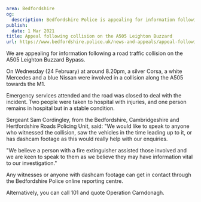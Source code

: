 ```yaml
area: Bedfordshire
og:
  description: Bedfordshire Police is appealing for information following a road traffic collision on the A505 Leighton Buzzard Bypass.
publish:
  date: 1 Mar 2021
title: Appeal following collision on the A505 Leighton Buzzard
url: https://www.bedfordshire.police.uk/news-and-appeals/appeal-following-collision-Mar21
```

We are appealing for information following a road traffic collision on the A505 Leighton Buzzard Bypass.

On Wednesday (24 February) at around 8.20pm, a silver Corsa, a white Mercedes and a blue Nissan were involved in a collision along the A505 towards the M1.

Emergency services attended and the road was closed to deal with the incident. Two people were taken to hospital with injuries, and one person remains in hospital but in a stable condition.

Sergeant Sam Cordingley, from the Bedfordshire, Cambridgeshire and Hertfordshire Roads Policing Unit, said: "We would like to speak to anyone who witnessed the collision, saw the vehicles in the time leading up to it, or has dashcam footage as this would really help with our enquiries.

"We believe a person with a fire extinguisher assisted those involved and we are keen to speak to them as we believe they may have information vital to our investigation."

Any witnesses or anyone with dashcam footage can get in contact through the Bedfordshire Police online reporting centre.

Alternatively, you can call 101 and quote Operation Carndonagh.
